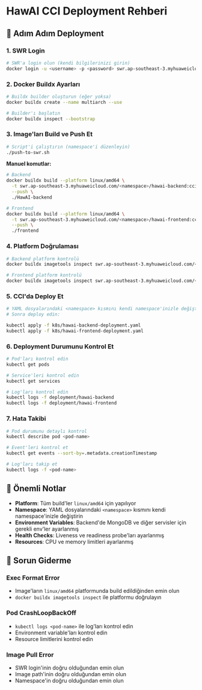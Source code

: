 # HawAI CCI Deployment Rehberi

## 🚀 Adım Adım Deployment

### 1. SWR Login
```bash
# SWR'a login olun (kendi bilgilerinizi girin)
docker login -u <username> -p <password> swr.ap-southeast-3.myhuaweicloud.com
```

### 2. Docker Buildx Ayarları
```bash
# Buildx builder oluşturun (eğer yoksa)
docker buildx create --name multiarch --use

# Builder'ı başlatın
docker buildx inspect --bootstrap
```

### 3. Image'ları Build ve Push Et
```bash
# Script'i çalıştırın (namespace'i düzenleyin)
./push-to-swr.sh
```

**Manuel komutlar:**
```bash
# Backend
docker buildx build --platform linux/amd64 \
  -t swr.ap-southeast-3.myhuaweicloud.com/<namespace>/hawai-backend:cci \
  --push \
  ./HawAI-backend

# Frontend
docker buildx build --platform linux/amd64 \
  -t swr.ap-southeast-3.myhuaweicloud.com/<namespace>/hawai-frontend:cci \
  --push \
  ./frontend
```

### 4. Platform Doğrulaması
```bash
# Backend platform kontrolü
docker buildx imagetools inspect swr.ap-southeast-3.myhuaweicloud.com/<namespace>/hawai-backend:cci

# Frontend platform kontrolü
docker buildx imagetools inspect swr.ap-southeast-3.myhuaweicloud.com/<namespace>/hawai-frontend:cci
```

### 5. CCI'da Deploy Et
```bash
# YAML dosyalarındaki <namespace> kısmını kendi namespace'inizle değiştirin
# Sonra deploy edin:

kubectl apply -f k8s/hawai-backend-deployment.yaml
kubectl apply -f k8s/hawai-frontend-deployment.yaml
```

### 6. Deployment Durumunu Kontrol Et
```bash
# Pod'ları kontrol edin
kubectl get pods

# Service'leri kontrol edin
kubectl get services

# Log'ları kontrol edin
kubectl logs -f deployment/hawai-backend
kubectl logs -f deployment/hawai-frontend
```

### 7. Hata Takibi
```bash
# Pod durumunu detaylı kontrol
kubectl describe pod <pod-name>

# Event'leri kontrol et
kubectl get events --sort-by=.metadata.creationTimestamp

# Log'ları takip et
kubectl logs -f <pod-name>
```

## 🔧 Önemli Notlar

- **Platform**: Tüm build'ler `linux/amd64` için yapılıyor
- **Namespace**: YAML dosyalarındaki `<namespace>` kısmını kendi namespace'inizle değiştirin
- **Environment Variables**: Backend'de MongoDB ve diğer servisler için gerekli env'ler ayarlanmış
- **Health Checks**: Liveness ve readiness probe'ları ayarlanmış
- **Resources**: CPU ve memory limitleri ayarlanmış

## 🚨 Sorun Giderme

### Exec Format Error
- Image'ların `linux/amd64` platformunda build edildiğinden emin olun
- `docker buildx imagetools inspect` ile platformu doğrulayın

### Pod CrashLoopBackOff
- `kubectl logs <pod-name>` ile log'ları kontrol edin
- Environment variable'ları kontrol edin
- Resource limitlerini kontrol edin

### Image Pull Error
- SWR login'inin doğru olduğundan emin olun
- Image path'inin doğru olduğundan emin olun
- Namespace'in doğru olduğundan emin olun
